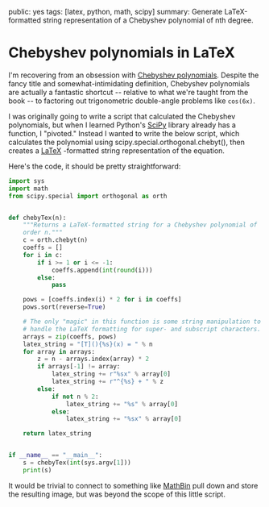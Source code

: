 public: yes
tags: [latex, python, math, scipy]
summary: Generate LaTeX-formatted string representation of a Chebyshev polynomial of nth degree.

# Chebyshev polynomials in LaTeX

I'm recovering from an obsession with [Chebyshev polynomials](http://mathworld.wolfram.com/ChebyshevPolynomialoftheFirstKind.html). Despite the fancy title and somewhat-intimidating definition, Chebyshev polynomials are actually a fantastic shortcut -- relative to what we're taught from the book -- to factoring out trigonometric double-angle problems like `cos(6x)`.

I was originally going to write a script that calculated the Chebyshev polynomials, but when I learned Python's [SciPy](http://www.scipy.org/) library already has a function, I "pivoted." Instead I wanted to write the below script, which calculates the polynomial using scipy.special.orthogonal.chebyt(), then creates a [LaTeX](http://www.latex-project.org/) -formatted string representation of the equation.

Here's the code, it should be pretty straightforward:

```python
import sys
import math
from scipy.special import orthogonal as orth


def chebyTex(n):
    """Returns a LaTeX-formatted string for a Chebyshev polynomial of
    order n."""
    c = orth.chebyt(n)
    coeffs = []
    for i in c:
        if i >= 1 or i <= -1:
            coeffs.append(int(round(i)))
        else:
            pass

    pows = [coeffs.index(i) * 2 for i in coeffs]
    pows.sort(reverse=True)

    # The only "magic" in this function is some string manipulation to
    # handle the LaTeX formatting for super- and subscript characters.
    arrays = zip(coeffs, pows)
    latex_string = "[T](){%s}(x) = " % n
    for array in arrays:
        z = n - arrays.index(array) * 2
        if arrays[-1] != array:
            latex_string += r"%sx" % array[0]
            latex_string += r"^{%s} + " % z
        else:
            if not n % 2:
                latex_string += "%s" % array[0]
            else:
                latex_string += "%sx" % array[0]

    return latex_string


if __name__ == "__main__":
    s = chebyTex(int(sys.argv[1]))
    print(s)
```

It would be trivial to connect to something like [MathBin](http://mathbin.net) pull down and store the resulting image, but was beyond the scope of this little script.
